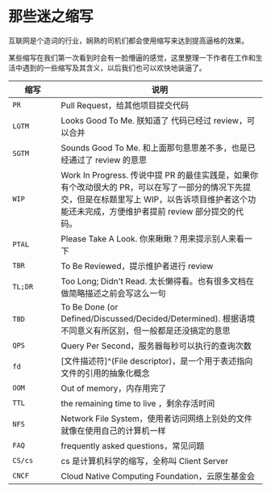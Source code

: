 # 那些迷之缩写


互联网是个造词的行业，娴熟的司机们都会使用缩写来达到提高逼格的效果。

某些缩写在我们第一次看到时会有一脸懵逼的感觉，这里整理一下作者在工作和生活中遇到的一些缩写及其含义，以后我们也可以欢快地装逼了。

| 缩写    <div style="width: 80px;"> | 说明                                                                                                              |
|----------------------------------|-----------------------------------------------------------------------------------------------------------------|
| `PR`                             | Pull Request，给其他项目提交代码                                                                                          |
| `LGTM`                           | Looks Good To Me. 朕知道了 代码已经过 review，可以合并                                                                        |
| `SGTM`                           | Sounds Good To Me. 和上面那句意思差不多，也是已经通过了 review 的意思                                                                |
| `WIP`                            | Work In Progress. 传说中提 PR 的最佳实践是，如果你有个改动很大的 PR，可以在写了一部分的情况下先提交，但是在标题里写上 WIP，以告诉项目维护者这个功能还未完成，方便维护者提前 review 部分提交的代码。 |
| `PTAL`                           | Please Take A Look. 你来瞅瞅？用来提示别人来看一下                                                                             |
| `TBR`                            | To Be Reviewed，提示维护者进行 review                                                                                   |
| `TL;DR`                          | Too Long; Didn't Read. 太长懒得看。也有很多文档在做简略描述之前会写这么一句                                                               |
| `TBD`                            | To Be Done (or Defined/Discussed/Decided/Determined). 根据语境不同意义有所区别，但一般都是还没搞定的意思                                 |
| `QPS`                            | Query Per Second，服务器每秒可以执行的查询次数                                                                                 |
| `fd`                             | [文件描述符]^(File descriptor)，是一个用于表述指向文件的引用的抽象化概念                                                                  |
| `OOM`                            | Out of memory，内存用完了                                                                                             |
| `TTL`                            | the remaining time to live ，剩余存活时间                                                                              |
| `NFS`                            | Network File System，使用者访问网络上别处的文件就像在使用自己的计算机一样                                                                  |
| `FAQ`                            | frequently asked questions，常见问题                                                                                 |
| `CS/cs`                          | cs 是计算机科学的缩写，全称叫 Client Server                                                                                  |
| `CNCF`                          | Cloud Native Computing Foundation，云原生基金会                                                                                |


